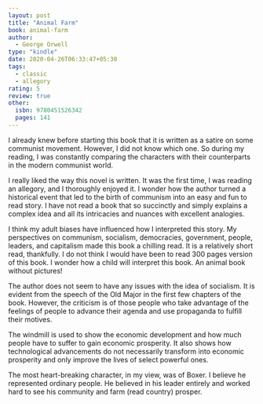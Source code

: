 ```yaml
---
layout: post
title: "Animal Farm"
book: animal-farm
author:
  - George Orwell
type: "kindle"
date: 2020-04-26T06:33:47+05:30
tags:
  - classic
  - allegory
rating: 5
review: true
other:
  isbn: 9780451526342
  pages: 141
---
```


<!-- {{< figure type="margin" src="/images/books/animal-farm.jpg" rating="5" title="Animal Farm">}} -->

I already knew before starting this book that it is written as a satire on some communist movement. However, I did not know which one. So during my reading, I was constantly comparing the characters with their counterparts in the modern communist world.

I really liked the way this novel is written. It was the first time, I was reading an allegory, and I thoroughly enjoyed it. I wonder how the author turned a historical event that led to the birth of communism into an easy and fun to read story. I have not read a book that so succinctly and simply explains a complex idea and all its intricacies and nuances with excellent analogies.

I think my adult biases have influenced how I interpreted this story. My perspectives on communism, socialism, democracies, government, people, leaders, and capitalism made this book a chilling read. It is a relatively short read, thankfully. I do not think I would have been to read 300 pages version of this book. I wonder how a child will interpret this book. An animal book without pictures!

The author does not seem to have any issues with the idea of socialism. It is evident from the speech of the Old Major in the first few chapters of the book. However, the criticism is of those people who take advantage of the feelings of people to advance their agenda and use propaganda to fulfill their motives.

The windmill is used to show the economic development and how much people have to suffer to gain economic prosperity. It also shows how technological advancements do not necessarily transform into economic prosperity and only improve the lives of select powerful ones.

The most heart-breaking character, in my view, was of Boxer. I believe he represented ordinary people. He believed in his leader entirely and worked hard to see his community and farm (read country) prosper.